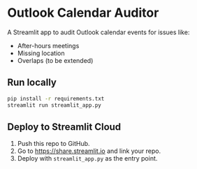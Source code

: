 # Outlook Calendar Auditor

A Streamlit app to audit Outlook calendar events for issues like:
- After-hours meetings
- Missing location
- Overlaps (to be extended)

## Run locally

```bash
pip install -r requirements.txt
streamlit run streamlit_app.py
```

## Deploy to Streamlit Cloud
1. Push this repo to GitHub.
2. Go to https://share.streamlit.io and link your repo.
3. Deploy with `streamlit_app.py` as the entry point.

